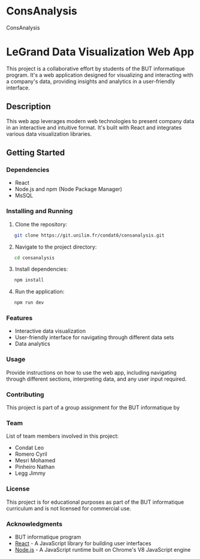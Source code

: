 # ConsAnalysis
ConsAnalysis

# LeGrand Data Visualization Web App

This project is a collaborative effort by students of the BUT informatique program. It's a web application designed for visualizing and interacting with a company's data, providing insights and analytics in a user-friendly interface.

## Description

This web app leverages modern web technologies to present company data in an interactive and intuitive format. It's built with React and integrates various data visualization libraries.

## Getting Started

### Dependencies

- React
- Node.js and npm (Node Package Manager)
- MsSQL

### Installing and Running

1. Clone the repository:
```sh
   git clone https://git.unilim.fr/condat6/consanalysis.git
```
2. Navigate to the project directory:
```sh
   cd consanalysis
```
3. Install dependencies:
```sh
   npm install
```
4. Run the application:
```sh
   npm run dev
```

### Features

- Interactive data visualization
- User-friendly interface for navigating through different data sets
- Data analytics

### Usage

Provide instructions on how to use the web app, including navigating through different sections, interpreting data, and any user input required.

### Contributing

This project is part of a group assignment for the BUT informatique by

### Team

List of team members involved in this project:

- Condat Leo
- Romero Cyril
- Mesri Mohamed 
- Pinheiro Nathan  
- Legg Jimmy 

### License

This project is for educational purposes as part of the BUT informatique curriculum and is not licensed for commercial use.

### Acknowledgments

- BUT informatique program
- [React](https://reactjs.org/) - A JavaScript library for building user interfaces
- [Node.js](https://nodejs.org/) - A JavaScript runtime built on Chrome's V8 JavaScript engine
